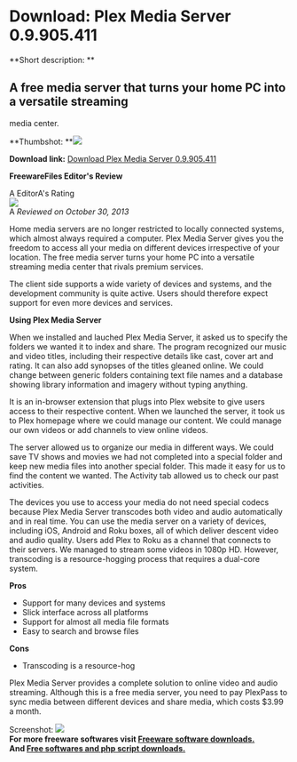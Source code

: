 # Download: Plex Media Server 0.9.905.411

**Short description: **

## A free media server that turns your home PC into a versatile streaming
media center.

  
**Thumbshot: **![](http://www.freewarefiles.com/screenshot/plexmediaserver_md.jpg)   
  
**Download link:** [Download Plex Media Server 0.9.905.411](http://freesoftwares.boysofts.com/Plex-Media-Server_program_93238.html)  
  

**FreewareFiles Editor's Review**  
  

A EditorA's Rating  
![](http://www.freewarefiles.com/images/rating/4.gif)  
A _Reviewed on October 30, 2013_  
  
Home media servers are no longer restricted to locally connected systems,
which almost always required a computer. Plex Media Server gives you the
freedom to access all your media on different devices irrespective of your
location. The free media server turns your home PC into a versatile streaming
media center that rivals premium services.

The client side supports a wide variety of devices and systems, and the
development community is quite active. Users should therefore expect support
for even more devices and services.

**Using Plex Media Server**

When we installed and lauched Plex Media Server, it asked us to specify the
folders we wanted it to index and share. The program recognized our music and
video titles, including their respective details like cast, cover art and
rating. It can also add synopses of the titles gleaned online. We could change
between generic folders containing text file names and a database showing
library information and imagery without typing anything.

It is an in-browser extension that plugs into Plex website to give users
access to their respective content. When we launched the server, it took us to
Plex homepage where we could manage our content. We could manage our own
videos or add channels to view online videos.

The server allowed us to organize our media in different ways. We could save
TV shows and movies we had not completed into a special folder and keep new
media files into another special folder. This made it easy for us to find the
content we wanted. The Activity tab allowed us to check our past activities.

The devices you use to access your media do not need special codecs because
Plex Media Server transcodes both video and audio automatically and in real
time. You can use the media server on a variety of devices, including iOS,
Android and Roku boxes, all of which deliver descent video and audio quality.
Users add Plex to Roku as a channel that connects to their servers. We managed
to stream some videos in 1080p HD. However, transcoding is a resource-hogging
process that requires a dual-core system.

**Pros**

  * Support for many devices and systems 
  * Slick interface across all platforms 
  * Support for almost all media file formats 
  * Easy to search and browse files 

**Cons**

  * Transcoding is a resource-hog 

Plex Media Server provides a complete solution to online video and audio
streaming. Although this is a free media server, you need to pay PlexPass to
sync media between different devices and share media, which costs $3.99 a
month.

  
  
Screenshot: ![](http://www.freewarefiles.com/screenshot/plexmediaserver.jpg)  
**For more freeware softwares visit [Freeware software downloads.](http://freesoftwares.boysofts.com/)**   
**And [Free softwares and php script downloads.](http://www.boysofts.com/)**

